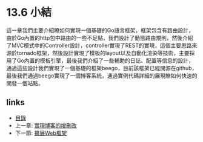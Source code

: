 # 13.6 小結
這一章我們主要介紹瞭如何實現一個基礎的Go語言框架，框架包含有路由設計，由於Go內置的http包中路由的一些不足點，我們設計了動態路由規則，然後介紹了MVC模式中的Controller設計，controller實現了REST的實現，這個主要思路來源於tornado框架，然後設計實現了模板的layout以及自動化渲染等技術，主要採用了Go內置的模板引擎，最後我們介紹了一些輔助的日誌、配置等信息的設計，通過這些設計我們實現了一個基礎的框架beego，目前該框架已經開源在github，最後我們通過beego實現了一個博客系統，通過實例代碼詳細的展現瞭如何快速的開發一個站點。

## links
   * [目錄](<preface.md>)
   * 上一章: [實現博客的增刪改](<13.5.md>)
   * 下一節: [擴展Web框架](<14.0.md>)